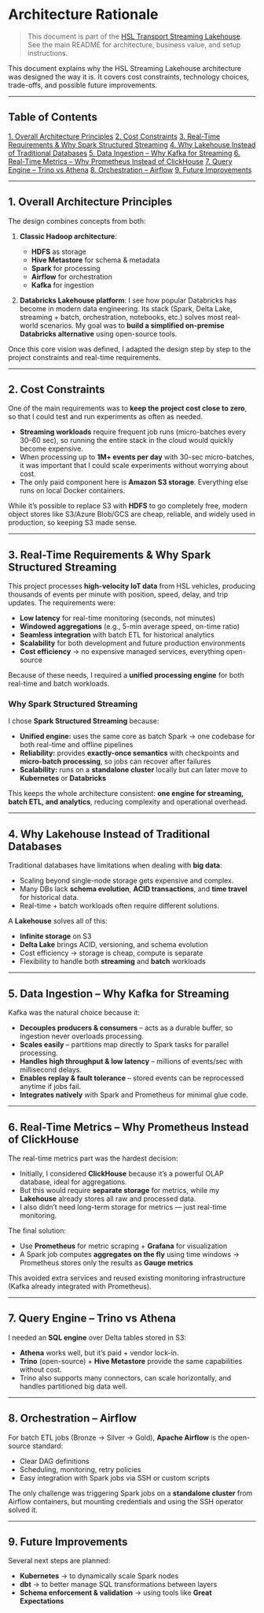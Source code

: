 # Architecture Rationale

> This document is part of the [HSL Transport Streaming Lakehouse](../README.md). See the main README for architecture, business value, and setup instructions.

This document explains why the HSL Streaming Lakehouse architecture was designed the way it is. It covers cost constraints, technology choices, trade-offs, and possible future improvements.

---

## Table of Contents

[1. Overall Architecture Principles](#1-overall-architecture-principles)
[2. Cost Constraints](#2-cost-constraints)
[3. Real-Time Requirements & Why Spark Structured Streaming](#3-real-time-requirements--why-spark-structured-streaming)
[4. Why Lakehouse Instead of Traditional Databases](#4-why-lakehouse-instead-of-traditional-databases)
[5. Data Ingestion – Why Kafka for Streaming](#5-data-ingestion--why-kafka-for-streaming)
[6. Real-Time Metrics – Why Prometheus Instead of ClickHouse](#6-real-time-metrics--why-prometheus-instead-of-clickhouse)
[7. Query Engine – Trino vs Athena](#7-query-engine--trino-vs-athena)
[8. Orchestration – Airflow](#8-orchestration--airflow)
[9. Future Improvements](#9-future-improvements)

---

## 1. Overall Architecture Principles

The design combines concepts from both:

1. **Classic Hadoop architecture**:

   * **HDFS** as storage
   * **Hive Metastore** for schema & metadata
   * **Spark** for processing
   * **Airflow** for orchestration
   * **Kafka** for ingestion

2. **Databricks Lakehouse platform**:
   I see how popular Databricks has become in modern data engineering. Its stack (Spark, Delta Lake, streaming + batch, orchestration, notebooks, etc.) solves most real-world scenarios.
   My goal was to **build a simplified on-premise Databricks alternative** using open-source tools.

Once this core vision was defined, I adapted the design step by step to the project constraints and real-time requirements.

---

## 2. Cost Constraints

One of the main requirements was to **keep the project cost close to zero**, so that I could test and run experiments as often as needed.

* **Streaming workloads** require frequent job runs (micro-batches every 30–60 sec), so running the entire stack in the cloud would quickly become expensive.
* When processing up to **1M+ events per day** with 30-sec micro-batches, it was important that I could scale experiments without worrying about cost.
* The only paid component here is **Amazon S3 storage**. Everything else runs on local Docker containers.

While it’s possible to replace S3 with **HDFS** to go completely free, modern object stores like S3/Azure Blob/GCS are cheap, reliable, and widely used in production, so keeping S3 made sense.

---

## 3. Real-Time Requirements & Why Spark Structured Streaming

This project processes **high-velocity IoT data** from HSL vehicles, producing thousands of events per minute with position, speed, delay, and trip updates.
The requirements were:

* **Low latency** for real-time monitoring (seconds, not minutes)
* **Windowed aggregations** (e.g., 5-min average speed, on-time ratio)
* **Seamless integration** with batch ETL for historical analytics
* **Scalability** for both development and future production environments
* **Cost efficiency** -> no expensive managed services, everything open-source

Because of these needs, I required a **unified processing engine** for both real-time and batch workloads.

### Why Spark Structured Streaming

I chose **Spark Structured Streaming** because:

* **Unified engine:** uses the same core as batch Spark -> one codebase for both real-time and offline pipelines
* **Reliability:** provides **exactly-once semantics** with checkpoints and **micro-batch processing**, so jobs can recover after failures
* **Scalability:** runs on a **standalone cluster** locally but can later move to **Kubernetes** or **Databricks**

This keeps the whole architecture consistent: **one engine for streaming, batch ETL, and analytics**, reducing complexity and operational overhead.

---

## 4. Why Lakehouse Instead of Traditional Databases

Traditional databases have limitations when dealing with **big data**:

* Scaling beyond single-node storage gets expensive and complex.
* Many DBs lack **schema evolution**, **ACID transactions**, and **time travel** for historical data.
* Real-time + batch workloads often require different solutions.

A **Lakehouse** solves all of this:

* **Infinite storage** on S3
* **Delta Lake** brings ACID, versioning, and schema evolution
* Cost efficiency -> storage is cheap, compute is separate
* Flexibility to handle both **streaming** and **batch** workloads

---

## 5. Data Ingestion – Why Kafka for Streaming

Kafka was the natural choice because it:

* **Decouples producers & consumers** – acts as a durable buffer, so ingestion never overloads processing.
* **Scales easily** – partitions map directly to Spark tasks for parallel processing.
* **Handles high throughput & low latency** – millions of events/sec with millisecond delays.
* **Enables replay & fault tolerance** – stored events can be reprocessed anytime if jobs fail.
* **Integrates natively** with Spark and Prometheus for minimal glue code.

---

## 6. Real-Time Metrics – Why Prometheus Instead of ClickHouse

The real-time metrics part was the hardest decision:

* Initially, I considered **ClickHouse** because it’s a powerful OLAP database, ideal for aggregations.
* But this would require **separate storage** for metrics, while my **Lakehouse** already stores all raw and processed data.
* I also didn’t need long-term storage for metrics — just real-time monitoring.

The final solution:

* Use **Prometheus** for metric scraping + **Grafana** for visualization
* A Spark job computes **aggregates on the fly** using time windows -> Prometheus stores only the results as **Gauge metrics**

This avoided extra services and reused existing monitoring infrastructure (Kafka already integrated with Prometheus).

---

## 7. Query Engine – Trino vs Athena

I needed an **SQL engine** over Delta tables stored in S3:

* **Athena** works well, but it’s paid + vendor lock-in.
* **Trino** (open-source) + **Hive Metastore** provide the same capabilities without cost.
* Trino also supports many connectors, can scale horizontally, and handles partitioned big data well.

---

## 8. Orchestration – Airflow

For batch ETL jobs (Bronze -> Silver -> Gold), **Apache Airflow** is the open-source standard:

* Clear DAG definitions
* Scheduling, monitoring, retry policies
* Easy integration with Spark jobs via SSH or custom scripts

The only challenge was triggering Spark jobs on a **standalone cluster** from Airflow containers, but mounting credentials and using the SSH operator solved it.

---

## 9. Future Improvements

Several next steps are planned:

* **Kubernetes** -> to dynamically scale Spark nodes
* **dbt** -> to better manage SQL transformations between layers
* **Schema enforcement & validation** -> using tools like **Great Expectations**

